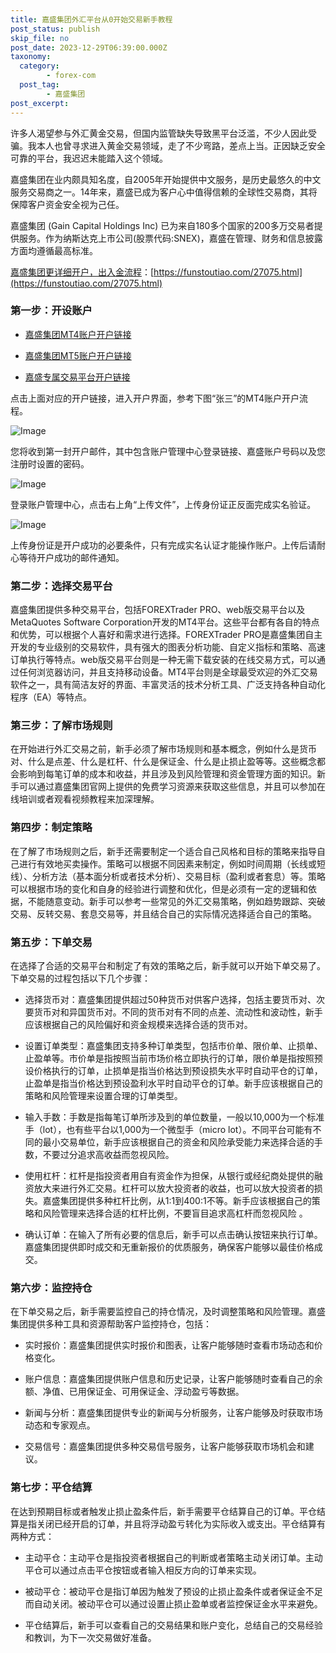 ```yaml
---
title: 嘉盛集团外汇平台从0开始交易新手教程
post_status: publish
skip_file: no
post_date: 2023-12-29T06:39:00.000Z
taxonomy:
  category:
        - forex-com
  post_tag:
        - 嘉盛集团
post_excerpt: 
---
```

许多人渴望参与外汇黄金交易，但国内监管缺失导致黑平台泛滥，不少人因此受骗。我本人也曾寻求进入黄金交易领域，走了不少弯路，差点上当。正因缺乏安全可靠的平台，我迟迟未能踏入这个领域。

嘉盛集团在业内颇具知名度，自2005年开始提供中文服务，是历史最悠久的中文服务交易商之一。14年来，嘉盛已成为客户心中值得信赖的全球性交易商，其将保障客户资金安全视为己任。

嘉盛集团 (Gain Capital Holdings Inc) 已为来自180多个国家的200多万交易者提供服务。作为纳斯达克上市公司(股票代码:SNEX)，嘉盛在管理、财务和信息披露方面均遵循最高标准。

[嘉盛集团更详细开户，出入金流程](https://funstoutiao.com/27075.html)：[https://funstoutiao.com/27075.html](https://funstoutiao.com/27075.html)

### 第一步：开设账户

* [嘉盛集团MT4账户开户链接](https://s.ssgg.net/jsmt4)

* [嘉盛集团MT5账户开户链接](https://s.ssgg.net/jsmt5)

* [嘉盛专属交易平台开户链接](https://s.ssgg.net/js)

点击上面对应的开户链接，进入开户界面，参考下图“张三”的MT4账户开户流程。

![Image](https://prod-files-secure.s3.us-west-2.amazonaws.com/39ed1227-6d7d-4570-be36-9ccd4a2c4241/7a167aea-686b-400d-af59-4e18eb607a40/640.png?X-Amz-Algorithm=AWS4-HMAC-SHA256&X-Amz-Content-Sha256=UNSIGNED-PAYLOAD&X-Amz-Credential=ASIAZI2LB466WX74EQDF%2F20250713%2Fus-west-2%2Fs3%2Faws4_request&X-Amz-Date=20250713T221308Z&X-Amz-Expires=3600&X-Amz-Security-Token=IQoJb3JpZ2luX2VjEAYaCXVzLXdlc3QtMiJIMEYCIQCsowLlsZb5unUvuBgkX0eLG8Yexzdz35Rx1m10zhmY5wIhAJj1B8rVIqWKuP%2BaBYXAo7vezK0xTr0hLUAItnYTPzQVKv8DCB8QABoMNjM3NDIzMTgzODA1Igw%2BZ25vV1A%2BvNoQ%2BI4q3ANUclsoWcDfi8eKBN386w9G0nYwhOuW%2BBxQhY8HIje9pG0eTx56LyRd1%2B4wFlNJMAwO%2BbpFgNzIsyj%2FKq9Fs5EEmkpWK67MFTqRrbovMTa%2FiRkDUrftdou4Zrbe2vixHlqARD6KWRfKUhawtuf0%2B8GSjQu%2F2F8B9LyXDoN9xxISySp%2BaNr4RiIdd2J0gWCndEUSwV%2F3UrMgajYKs4H4lXsVnjqNO78E%2F54tXpGhbFfGwrdGVJ6oM2Rbn3ybyBnQvCAK3ap6GXITIkbcR1c94RaQtJE2nni4crhHjEH3rgrgapUrcCZSp46O1N0ij2Aco6vtVzlK%2Fyvr89ZoDnFqyxUB0aYkCgU9QWjozBw1FHgUtuv5O7kZPvy4lA3KpSKK4kZbaAW%2BCAAvJUiCd4Iw3m5lQbRMNyKHPHaKExvXV1pnqwEk3geb%2B5LlMikoy6XhWfXRISurwhcpW%2FHYjCvK04r8Bn2aAEfeaNR2slBxQHn31iPwZK4JWfMTm%2FHsPSwvtD6yzh9bKnug0Tk2tX69uKGK20TMYxH3wW6uZ%2Fvz67YdpTRQ%2BtzdMfveBx9mYLzOV0v9a5PHPX5q1iNxX87oq9QRkZdiUmvHZXzqVgeNjjX0qViB5nJXZAPaREzvLzCJ3dDDBjqkAS9N7hZR0%2BJ1eC9ew1NaLxCuPNPtJiXxHhOgD52j%2FO8JWZ8GWGMRUBNaZnKoUA5zAQKP%2Bai%2BJe1Km2nu%2FPTuTMMLlZS2DDOCULM9Ou38gSHlsQi7aa2ex5xmng7amqzD4DUZa03nXvhRXHLzUGAhDWI1J0q8LggfpTHl2TqIfoHxOFr5t6FVkgU8qIMVwGTInjMuEO8bo4qKaCm6QqfhsyYXv6CM&X-Amz-Signature=b0012b37ec5ba7f7786e8f70f42f4c200a8b0aa2dcf12d080056f9ddaef0822f&X-Amz-SignedHeaders=host&x-amz-checksum-mode=ENABLED&x-id=GetObject)

您将收到第一封开户邮件，其中包含账户管理中心登录链接、嘉盛账户号码以及您注册时设置的密码。

![Image](https://prod-files-secure.s3.us-west-2.amazonaws.com/39ed1227-6d7d-4570-be36-9ccd4a2c4241/eaa1c6b3-2877-4284-a0e1-530e222c27fb/image.png?X-Amz-Algorithm=AWS4-HMAC-SHA256&X-Amz-Content-Sha256=UNSIGNED-PAYLOAD&X-Amz-Credential=ASIAZI2LB466WX74EQDF%2F20250713%2Fus-west-2%2Fs3%2Faws4_request&X-Amz-Date=20250713T221308Z&X-Amz-Expires=3600&X-Amz-Security-Token=IQoJb3JpZ2luX2VjEAYaCXVzLXdlc3QtMiJIMEYCIQCsowLlsZb5unUvuBgkX0eLG8Yexzdz35Rx1m10zhmY5wIhAJj1B8rVIqWKuP%2BaBYXAo7vezK0xTr0hLUAItnYTPzQVKv8DCB8QABoMNjM3NDIzMTgzODA1Igw%2BZ25vV1A%2BvNoQ%2BI4q3ANUclsoWcDfi8eKBN386w9G0nYwhOuW%2BBxQhY8HIje9pG0eTx56LyRd1%2B4wFlNJMAwO%2BbpFgNzIsyj%2FKq9Fs5EEmkpWK67MFTqRrbovMTa%2FiRkDUrftdou4Zrbe2vixHlqARD6KWRfKUhawtuf0%2B8GSjQu%2F2F8B9LyXDoN9xxISySp%2BaNr4RiIdd2J0gWCndEUSwV%2F3UrMgajYKs4H4lXsVnjqNO78E%2F54tXpGhbFfGwrdGVJ6oM2Rbn3ybyBnQvCAK3ap6GXITIkbcR1c94RaQtJE2nni4crhHjEH3rgrgapUrcCZSp46O1N0ij2Aco6vtVzlK%2Fyvr89ZoDnFqyxUB0aYkCgU9QWjozBw1FHgUtuv5O7kZPvy4lA3KpSKK4kZbaAW%2BCAAvJUiCd4Iw3m5lQbRMNyKHPHaKExvXV1pnqwEk3geb%2B5LlMikoy6XhWfXRISurwhcpW%2FHYjCvK04r8Bn2aAEfeaNR2slBxQHn31iPwZK4JWfMTm%2FHsPSwvtD6yzh9bKnug0Tk2tX69uKGK20TMYxH3wW6uZ%2Fvz67YdpTRQ%2BtzdMfveBx9mYLzOV0v9a5PHPX5q1iNxX87oq9QRkZdiUmvHZXzqVgeNjjX0qViB5nJXZAPaREzvLzCJ3dDDBjqkAS9N7hZR0%2BJ1eC9ew1NaLxCuPNPtJiXxHhOgD52j%2FO8JWZ8GWGMRUBNaZnKoUA5zAQKP%2Bai%2BJe1Km2nu%2FPTuTMMLlZS2DDOCULM9Ou38gSHlsQi7aa2ex5xmng7amqzD4DUZa03nXvhRXHLzUGAhDWI1J0q8LggfpTHl2TqIfoHxOFr5t6FVkgU8qIMVwGTInjMuEO8bo4qKaCm6QqfhsyYXv6CM&X-Amz-Signature=1eaccbc2bc623a9b0c6cf37dd16c0c087a4a0d36fbdcac10eb423ce79063e926&X-Amz-SignedHeaders=host&x-amz-checksum-mode=ENABLED&x-id=GetObject)

登录账户管理中心，点击右上角“上传文件”，上传身份证正反面完成实名验证。

![Image](https://prod-files-secure.s3.us-west-2.amazonaws.com/39ed1227-6d7d-4570-be36-9ccd4a2c4241/54090639-09fc-46b4-a135-e0289f707147/image.png?X-Amz-Algorithm=AWS4-HMAC-SHA256&X-Amz-Content-Sha256=UNSIGNED-PAYLOAD&X-Amz-Credential=ASIAZI2LB466WX74EQDF%2F20250713%2Fus-west-2%2Fs3%2Faws4_request&X-Amz-Date=20250713T221308Z&X-Amz-Expires=3600&X-Amz-Security-Token=IQoJb3JpZ2luX2VjEAYaCXVzLXdlc3QtMiJIMEYCIQCsowLlsZb5unUvuBgkX0eLG8Yexzdz35Rx1m10zhmY5wIhAJj1B8rVIqWKuP%2BaBYXAo7vezK0xTr0hLUAItnYTPzQVKv8DCB8QABoMNjM3NDIzMTgzODA1Igw%2BZ25vV1A%2BvNoQ%2BI4q3ANUclsoWcDfi8eKBN386w9G0nYwhOuW%2BBxQhY8HIje9pG0eTx56LyRd1%2B4wFlNJMAwO%2BbpFgNzIsyj%2FKq9Fs5EEmkpWK67MFTqRrbovMTa%2FiRkDUrftdou4Zrbe2vixHlqARD6KWRfKUhawtuf0%2B8GSjQu%2F2F8B9LyXDoN9xxISySp%2BaNr4RiIdd2J0gWCndEUSwV%2F3UrMgajYKs4H4lXsVnjqNO78E%2F54tXpGhbFfGwrdGVJ6oM2Rbn3ybyBnQvCAK3ap6GXITIkbcR1c94RaQtJE2nni4crhHjEH3rgrgapUrcCZSp46O1N0ij2Aco6vtVzlK%2Fyvr89ZoDnFqyxUB0aYkCgU9QWjozBw1FHgUtuv5O7kZPvy4lA3KpSKK4kZbaAW%2BCAAvJUiCd4Iw3m5lQbRMNyKHPHaKExvXV1pnqwEk3geb%2B5LlMikoy6XhWfXRISurwhcpW%2FHYjCvK04r8Bn2aAEfeaNR2slBxQHn31iPwZK4JWfMTm%2FHsPSwvtD6yzh9bKnug0Tk2tX69uKGK20TMYxH3wW6uZ%2Fvz67YdpTRQ%2BtzdMfveBx9mYLzOV0v9a5PHPX5q1iNxX87oq9QRkZdiUmvHZXzqVgeNjjX0qViB5nJXZAPaREzvLzCJ3dDDBjqkAS9N7hZR0%2BJ1eC9ew1NaLxCuPNPtJiXxHhOgD52j%2FO8JWZ8GWGMRUBNaZnKoUA5zAQKP%2Bai%2BJe1Km2nu%2FPTuTMMLlZS2DDOCULM9Ou38gSHlsQi7aa2ex5xmng7amqzD4DUZa03nXvhRXHLzUGAhDWI1J0q8LggfpTHl2TqIfoHxOFr5t6FVkgU8qIMVwGTInjMuEO8bo4qKaCm6QqfhsyYXv6CM&X-Amz-Signature=b24ea603496214d7d7d61a6cc937ce243e8a733c58525b30205a441f6a52f5c5&X-Amz-SignedHeaders=host&x-amz-checksum-mode=ENABLED&x-id=GetObject)

上传身份证是开户成功的必要条件，只有完成实名认证才能操作账户。上传后请耐心等待开户成功的邮件通知。

### 第二步：选择交易平台

嘉盛集团提供多种交易平台，包括FOREXTrader PRO、web版交易平台以及MetaQuotes Software Corporation开发的MT4平台。这些平台都有各自的特点和优势，可以根据个人喜好和需求进行选择。FOREXTrader PRO是嘉盛集团自主开发的专业级别的交易软件，具有强大的图表分析功能、自定义指标和策略、高速订单执行等特点。web版交易平台则是一种无需下载安装的在线交易方式，可以通过任何浏览器访问，并且支持移动设备。MT4平台则是全球最受欢迎的外汇交易软件之一，具有简洁友好的界面、丰富灵活的技术分析工具、广泛支持各种自动化程序（EA）等特点。

### 第三步：了解市场规则

在开始进行外汇交易之前，新手必须了解市场规则和基本概念，例如什么是货币对、什么是点差、什么是杠杆、什么是保证金、什么是止损止盈等等。这些概念都会影响到每笔订单的成本和收益，并且涉及到风险管理和资金管理方面的知识。新手可以通过嘉盛集团官网上提供的免费学习资源来获取这些信息，并且可以参加在线培训或者观看视频教程来加深理解。

### 第四步：制定策略

在了解了市场规则之后，新手还需要制定一个适合自己风格和目标的策略来指导自己进行有效地买卖操作。策略可以根据不同因素来制定，例如时间周期（长线或短线）、分析方法（基本面分析或者技术分析）、交易目标（盈利或者套息）等。策略可以根据市场的变化和自身的经验进行调整和优化，但是必须有一定的逻辑和依据，不能随意变动。新手可以参考一些常见的外汇交易策略，例如趋势跟踪、突破交易、反转交易、套息交易等，并且结合自己的实际情况选择适合自己的策略。

### 第五步：下单交易

在选择了合适的交易平台和制定了有效的策略之后，新手就可以开始下单交易了。下单交易的过程包括以下几个步骤：

* 选择货币对：嘉盛集团提供超过50种货币对供客户选择，包括主要货币对、次要货币对和异国货币对。不同的货币对有不同的点差、流动性和波动性，新手应该根据自己的风险偏好和资金规模来选择合适的货币对。

* 设置订单类型：嘉盛集团支持多种订单类型，包括市价单、限价单、止损单、止盈单等。市价单是指按照当前市场价格立即执行的订单，限价单是指按照预设价格执行的订单，止损单是指当价格达到预设损失水平时自动平仓的订单，止盈单是指当价格达到预设盈利水平时自动平仓的订单。新手应该根据自己的策略和风险管理来设置合理的订单类型。

* 输入手数：手数是指每笔订单所涉及到的单位数量，一般以10,000为一个标准手（lot），也有些平台以1,000为一个微型手（micro lot）。不同平台可能有不同的最小交易单位，新手应该根据自己的资金和风险承受能力来选择合适的手数，不要过分追求高收益而忽视风险。

* 使用杠杆：杠杆是指投资者用自有资金作为担保，从银行或经纪商处提供的融资放大来进行外汇交易。杠杆可以放大投资者的收益，也可以放大投资者的损失。嘉盛集团提供多种杠杆比例，从1:1到400:1不等。新手应该根据自己的策略和风险管理来选择合适的杠杆比例，不要盲目追求高杠杆而忽视风险 。

* 确认订单：在输入了所有必要的信息后，新手可以点击确认按钮来执行订单。嘉盛集团提供即时成交和无重新报价的优质服务，确保客户能够以最佳价格成交。

### 第六步：监控持仓

在下单交易之后，新手需要监控自己的持仓情况，及时调整策略和风险管理。嘉盛集团提供多种工具和资源帮助客户监控持仓，包括：

* 实时报价：嘉盛集团提供实时报价和图表，让客户能够随时查看市场动态和价格变化。

* 账户信息：嘉盛集团提供账户信息和历史记录，让客户能够随时查看自己的余额、净值、已用保证金、可用保证金、浮动盈亏等数据。

* 新闻与分析：嘉盛集团提供专业的新闻与分析服务，让客户能够及时获取市场动态和专家观点。

* 交易信号：嘉盛集团提供多种交易信号服务，让客户能够获取市场机会和建议。

### 第七步：平仓结算

在达到预期目标或者触发止损止盈条件后，新手需要平仓结算自己的订单。平仓结算是指关闭已经开启的订单，并且将浮动盈亏转化为实际收入或支出。平仓结算有两种方式：

* 主动平仓：主动平仓是指投资者根据自己的判断或者策略主动关闭订单。主动平仓可以通过点击平仓按钮或者输入相反方向的订单来实现。

* 被动平仓：被动平仓是指订单因为触发了预设的止损止盈条件或者保证金不足而自动关闭。被动平仓可以通过设置止损止盈单或者监控保证金水平来避免。

* 平仓结算后，新手可以查看自己的交易结果和账户变化，总结自己的交易经验和教训，为下一次交易做好准备。
